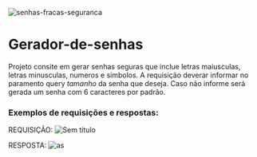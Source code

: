 ![senhas-fracas-seguranca](https://github.com/RaletS/Gerador-de-senhas/assets/132180945/8bc3d4db-2acd-4fcf-b1de-af5c8aca5c9c)



# Gerador-de-senhas

Projeto consite em gerar senhas seguras que inclue letras maiusculas, letras minusculas, numeros e simbolos. A requisição deverar informar no paramento query  *tamanho* da senha que deseja. Caso não informe será gerada um senha com 6 caracteres por padrão.


### Exemplos de requisições e respostas:

    
REQUISIÇÃO:     ![Sem título](https://github.com/RaletS/Gerador-de-senhas/assets/132180945/4f351b2d-8ea3-404c-a151-e6046eb20197)


RESPOSTA:        ![as](https://github.com/RaletS/Gerador-de-senhas/assets/132180945/8a453419-0166-4c77-a059-f32985fa0249)
          
